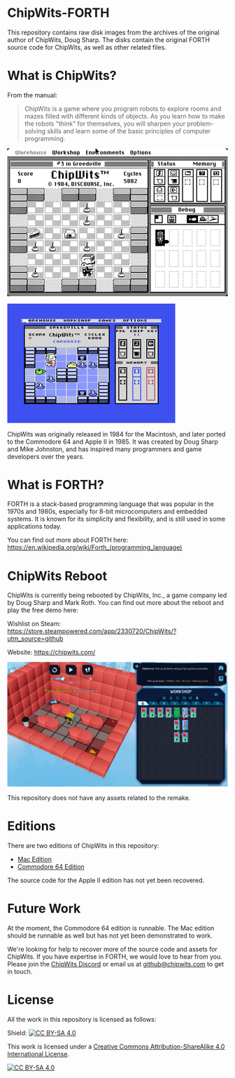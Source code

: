# ChipWits-FORTH

This repository contains raw disk images from the archives of the original author of
ChipWits, Doug Sharp. The disks contain the original FORTH source code for ChipWits, as well
as other related files.

# What is ChipWits?

From the manual:

> ChipWits is a game where you program robots to explore rooms and mazes filled with different
> kinds of objects. As you learn how to make the robots "think" for themselves, you will sharpen
> your problem-solving skills and learn some of the basic principles of computer programming.

[![Mac ChipWits Screenshot](mac/docs/mac-chipwits.png)](https://chipwits.com/)

[![C64 ChipWits Screenshot](c64/docs/c64-chipwits.png)](https://chipwits.com/)

ChipWits was originally released in 1984 for the Macintosh, and later ported to the Commodore 64
and Apple II in 1985. It was created by Doug Sharp and Mike Johnston, and has inspired many
programmers and game developers over the years.

# What is FORTH?

FORTH is a stack-based programming language that was popular in the 1970s and 1980s,
especially for 8-bit microcomputers and embedded systems. It is known for its simplicity
and flexibility, and is still used in some applications today.

You can find out more about FORTH here: https://en.wikipedia.org/wiki/Forth_(programming_language)

# ChipWits Reboot

ChipWits is currently being rebooted by ChipWits, Inc., a game company led by Doug Sharp and
Mark Roth. You can find out more about the reboot and play the free demo here:

Wishlist on Steam: https://store.steampowered.com/app/2330720/ChipWits/?utm_source=github 

Website: https://chipwits.com/

[![ChipWits Reboot Screenshot](docs/chipwits-reboot.jpg)](https://store.steampowered.com/app/2330720/ChipWits/?utm_source=github)

This repository does not have any assets related to the remake.

# Editions

There are two editions of ChipWits in this repository:

- [Mac Edition](mac/README.md)
- [Commodore 64 Edition](c64/README.md)

The source code for the Apple II edition has not yet been recovered.

# Future Work

At the moment, the Commodore 64 edition is runnable. The Mac edition should be runnable
as well but has not yet been demonstrated to work.

We're looking for help to recover more of the source code and assets for ChipWits. If you have
expertise in FORTH, we would love to hear from you. Please join the
[ChipWits Discord](https://discord.com/invite/D4G3np9RWm) or email us at
[github@chipwits.com](mailto:github@chipwits.com) to get in touch.

# License

All the work in this repository is licensed as follows:

Shield: [![CC BY-SA 4.0][cc-by-sa-shield]][cc-by-sa]

This work is licensed under a
[Creative Commons Attribution-ShareAlike 4.0 International License][cc-by-sa].

[![CC BY-SA 4.0][cc-by-sa-image]][cc-by-sa]

[cc-by-sa]: http://creativecommons.org/licenses/by-sa/4.0/
[cc-by-sa-image]: https://licensebuttons.net/l/by-sa/4.0/88x31.png
[cc-by-sa-shield]: https://img.shields.io/badge/License-CC%20BY--SA%204.0-lightgrey.svg
